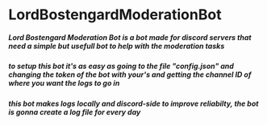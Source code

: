 # LordBostengardModerationBot

##### Lord Bostengard Moderation Bot is a bot made for discord servers that need a simple but usefull bot to help with the moderation tasks

##### to setup this bot it's as easy as going to the file "config.json" and changing the token of the bot with your's and getting the channel ID of where you want the logs to go in 

##### this bot makes logs locally and discord-side to improve reliabilty, the bot is gonna create a log file for every day
